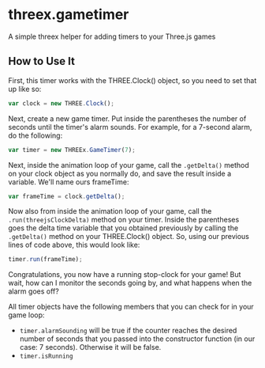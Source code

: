 threex.gametimer
================

A simple threex helper for adding timers to your Three.js games


How to Use It
-------------
First, this timer works with the THREE.Clock() object, so you need to set that up like so:

```javascript
var clock = new THREE.Clock();
```

Next, create a new game timer.  Put inside the parentheses the number of seconds until the timer's alarm sounds.  For example, for a 7-second alarm, do the following:

```javascript
var timer = new THREEx.GameTimer(7);
```

Next, inside the animation loop of your game, call the ``` .getDelta() ``` method on your clock object as you normally do, and save the result inside a variable.  We'll name ours frameTime:

```javascript
var frameTime = clock.getDelta();
```

Now also from inside the animation loop of your game, call the ``` .run(threejsClockDelta) ``` method on your timer.  Inside the parentheses goes the delta time variable that you obtained previously by calling the ``` .getDelta() ``` method on your THREE.Clock() object.  So, using our previous lines of code above, this would look like: 

```javascript
timer.run(frameTime);
```

Congratulations, you now have a running stop-clock for your game!  But wait, how can I monitor the seconds going by, and what happens when the alarm goes off?

All timer objects have the following members that you can check for in your game loop:
* ```timer.alarmSounding``` will be true if the counter reaches the desired number of seconds that you passed into the constructor function (in our case: 7 seconds).  Otherwise it will be false.
* ```timer.isRunning```
